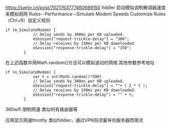 
https://juejin.cn/post/7021763777460699150
fiddler
启动模拟调制解调器速度来模拟弱网
Rules--Performance--Simulate Modem Speeds
Customize Rules（Ctrl+R）自定义规则
```
if (m_SimulateModem) {
            // Delay sends by 300ms per KB uploaded.
            oSession["request-trickle-delay"] = "300"; 
            // Delay receives by 150ms per KB downloaded.
            oSession["response-trickle-delay"] = "150"; 
        }
```
在上述函数中用Math.random()方法可以模拟波动的网络 其他参数参考地址
```
if (m_SimulateModem) {
    		var t = int(Math.random()*500)
            // Delay sends by 300ms per KB uploaded.
            oSession["request-trickle-delay"] = ""+ ( 2 * t ); 
            // Delay receives by 150ms per KB downloaded.
            oSession["response-trickle-delay"] = "" + t; 
        }
```

360wifi 限制网速
类似的有路由器等

应用显示网速throttly
类似fiddler，通过VPN将流量导向服务器而限流
